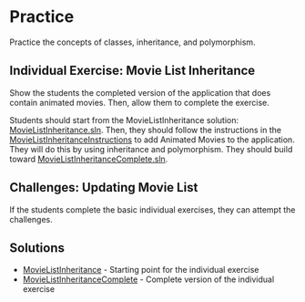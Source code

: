 # Practice
Practice the concepts of classes, inheritance, and polymorphism.

## Individual Exercise: Movie List Inheritance
Show the students the completed version of the application that does contain animated movies. Then, allow them to complete the exercise.

Students should start from the MovieListInheritance solution: [MovieListInheritance.sln](MovieListInheritance/MovieListInheritance.sln). Then, they should follow the instructions in the [MovieListInheritanceInstructions](MovieListInheritanceInstructions.md) to add Animated Movies to the application. They will do this by using inheritance and polymorphism. They should build toward [MovieListInheritanceComplete.sln](MovieListInheritanceComplete/MovieListInheritanceComplete.sln).

## Challenges: Updating Movie List
If the students complete the basic individual exercises, they can attempt the challenges.

## Solutions
- [MovieListInheritance](MovieListInheritance/) - Starting point for the individual exercise
- [MovieListInheritanceComplete](MovieListInheritanceComplete/) - Complete version of the individual exercise
